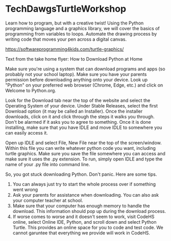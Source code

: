 # TechDawgsTurtleWorkshop
Learn how to program, but with a creative twist! Using the Python programming language and a graphics library, we will cover the basics of programming from variables to loops. Automate the drawing process by writing code that moves your pen across a digital canvas.

https://softwareprogramming4kids.com/turtle-graphics/

Text from the take home flyer: How to Download Python at Home

Make sure you're using a system that can download programs and apps (so probably not your school laptop). Make sure you have your parents permission before downloading anything onto your device. Look up "Python" on your preferred web browser (Chrome, Edge, etc.) and click on Welcome to Python.org.

Look for the Download tab near the top of the website and select the Operating System of your device. Under Stable Releases, select the first Download option (it may be called an Installer). Once the installer downloads, click on it and click through the steps it walks you through. Don't be alarmed if it asks you to agree to something. Once it is done installing, make sure that you have IDLE and move IDLE to somewhere you can easily access it.

Open up IDLE and select File, New File near the top of the screen/window. Within this file you can write whatever python code you want, including turtle graphics. Make sure you save the file somewhere you can access and make sure it uses the .py extension. To run, simply open IDLE and type the name of your .py file into command line.

So, you got stuck downloading Python. Don't panic. Here are some tips.
1. You can always just try to start the whole process over if something went wrong
2. Ask your parents for assistance when downloading. You can also ask your computer teacher at school.
3. Make sure that your computer has enough memory to handle the download. This information should pop up during the download process.
4. If worse comes to worse and it doesn't seem to work, visit CodeHS online, select Online IDE, Python, and scroll down and select Python Turtle. This provides an online space for you to code and test code. We cannot garuntee that everything we provide will work in CodeHS.
